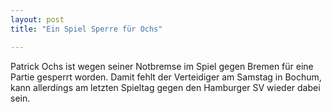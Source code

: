 ```yaml
---
layout: post
title: "Ein Spiel Sperre für Ochs"

---
```


Patrick Ochs ist wegen seiner Notbremse im Spiel gegen Bremen für eine Partie gesperrt worden. Damit fehlt der Verteidiger am Samstag in Bochum, kann allerdings am letzten Spieltag gegen den Hamburger SV wieder dabei sein.


